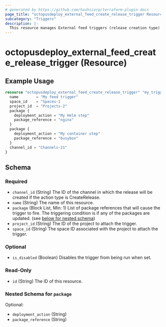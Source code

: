 ```yaml
---
# generated by https://github.com/hashicorp/terraform-plugin-docs
page_title: "octopusdeploy_external_feed_create_release_trigger Resource - terraform-provider-octopusdeploy"
subcategory: "Triggers"
description: |-
  This resource manages External feed triggers (release creation type) in Octopus Deploy.
---
```


# octopusdeploy_external_feed_create_release_trigger (Resource)


## Example Usage

```terraform
resource "octopusdeploy_external_feed_create_release_trigger" "my_trigger" {
  name        = "My feed trigger"
  space_id    = "Spaces-1
  project_id  = "Projects-2"
  package {
    deployment_action = "My Helm step"
    package_reference = "nginx"
  }
  package {
    deployment_action = "My container step"
    package_reference = "busybox"
  }
  channel_id = "Channels-21"
}
```


<!-- schema generated by tfplugindocs -->
## Schema

### Required

- `channel_id` (String) The ID of the channel in which the release will be created if the action type is CreateRelease.
- `name` (String) The name of this resource.
- `package` (Block List, Min: 1) List of package references that will cause the trigger to fire. The triggering condition is if any of the packages are updated. (see [below for nested schema](#nestedblock--package))
- `project_id` (String) The ID of the project to attach the trigger.
- `space_id` (String) The space ID associated with the project to attach the trigger.

### Optional

- `is_disabled` (Boolean) Disables the trigger from being run when set.

### Read-Only

- `id` (String) The ID of this resource.

<a id="nestedblock--package"></a>
### Nested Schema for `package`

Optional:

- `deployment_action` (String)
- `package_reference` (String)
